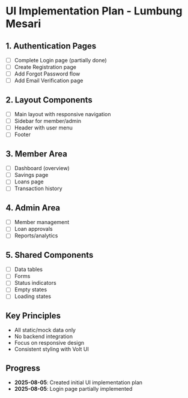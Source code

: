# UI Implementation Plan - Lumbung Mesari

## 1. Authentication Pages
- [ ] Complete Login page (partially done)
- [ ] Create Registration page
- [ ] Add Forgot Password flow
- [ ] Add Email Verification page

## 2. Layout Components
- [ ] Main layout with responsive navigation
- [ ] Sidebar for member/admin
- [ ] Header with user menu
- [ ] Footer

## 3. Member Area
- [ ] Dashboard (overview)
- [ ] Savings page
- [ ] Loans page
- [ ] Transaction history

## 4. Admin Area
- [ ] Member management
- [ ] Loan approvals
- [ ] Reports/analytics

## 5. Shared Components
- [ ] Data tables
- [ ] Forms
- [ ] Status indicators
- [ ] Empty states
- [ ] Loading states

## Key Principles
- All static/mock data only
- No backend integration
- Focus on responsive design
- Consistent styling with Volt UI

## Progress
- **2025-08-05**: Created initial UI implementation plan
- **2025-08-05**: Login page partially implemented
